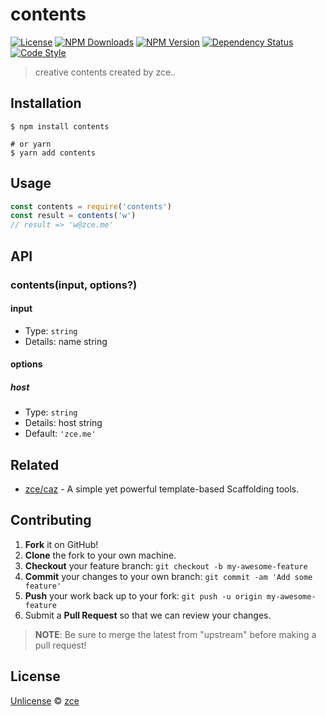 # contents

[![License][license-img]][license-url]
[![NPM Downloads][downloads-img]][downloads-url]
[![NPM Version][version-img]][version-url]
[![Dependency Status][dependency-img]][dependency-url]
[![Code Style][style-img]][style-url]

> creative contents created by zce..

## Installation

```shell
$ npm install contents

# or yarn
$ yarn add contents
```

## Usage

<!-- TODO: Introduction of Usage -->

```javascript
const contents = require('contents')
const result = contents('w')
// result => 'w@zce.me'
```

## API

<!-- TODO: Introduction of API -->

### contents(input, options?)

#### input

- Type: `string`
- Details: name string

#### options

##### host

- Type: `string`
- Details: host string
- Default: `'zce.me'`

## Related

- [zce/caz](https://github.com/zce/caz) - A simple yet powerful template-based Scaffolding tools.

## Contributing

1. **Fork** it on GitHub!
2. **Clone** the fork to your own machine.
3. **Checkout** your feature branch: `git checkout -b my-awesome-feature`
4. **Commit** your changes to your own branch: `git commit -am 'Add some feature'`
5. **Push** your work back up to your fork: `git push -u origin my-awesome-feature`
6. Submit a **Pull Request** so that we can review your changes.

> **NOTE**: Be sure to merge the latest from "upstream" before making a pull request!

## License

[Unlicense](LICENSE) &copy; [zce](https://zce.me)



[license-img]: https://img.shields.io/github/license/zce/contents
[license-url]: https://github.com/zce/contents/blob/master/LICENSE
[downloads-img]: https://img.shields.io/npm/dm/contents
[downloads-url]: https://npm.im/contents
[version-img]: https://img.shields.io/npm/v/contents
[version-url]: https://npm.im/contents
[dependency-img]: https://img.shields.io/librariesio/github/zce/contents
[dependency-url]: https://github.com/zce/contents
[style-img]: https://img.shields.io/badge/code_style-standard-brightgreen
[style-url]: https://standardjs.com
